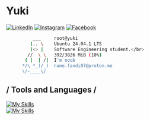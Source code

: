 # Yuki
<div align="left">
  
[![LinkedIn](https://img.shields.io/badge/LinkedIn-0077B5?style=flat-square&logo=linkedin&logoColor=white)](https://www.linkedin.com/in/ego-irfandi-894580272)
[![Instagram](https://img.shields.io/badge/Instagram-E4405F?style=flat-square&logo=instagram&logoColor=white)](https://instagram.com/wicis_literally)
[![Facebook](https://img.shields.io/badge/Facebook-1877F2?style=flat-square&logo=facebook&logoColor=white)](https://facebook.com/[your-username])
</div>

```bash
          ___     root@yuki
         (.. \    Ubuntu 24.04.1 LTS
         (<> |    Software Engineering student.</br>
        //  \ \   392/3826 MiB (10%)
       ( |  | /|  I'm noob
      */\ *_)/_)  name.fandi07@proton.me
      \/-____\/
```

## / Tools and Languages /
[![My Skills](https://skillicons.dev/icons?i=html,css,js,rust,nodejs,tailwind,react)](https://nyuki.vercel.app/)
<br>
[![My Skills](https://skillicons.dev/icons?i=neovim,typescript,express,bun,mysql,linux,postgresql)](https://nyuki.vercel.app/)
